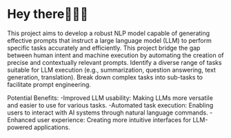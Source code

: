 <h1>Hey there🙋🏻‍♀️</h1>
This project aims to develop a robust NLP model capable of generating effective prompts that instruct a large language model (LLM) to perform specific tasks accurately and efficiently.
This project bridge the gap between human intent and machine execution by automating the creation of precise and contextually relevant prompts.
Identify a diverse range of tasks suitable for LLM execution (e.g., summarization, question answering, text generation, translation).
Break down complex tasks into sub-tasks to facilitate prompt engineering.

Potential Benefits:
-Improved LLM usability: Making LLMs more versatile and easier to use for various tasks.
-Automated task execution: Enabling users to interact with AI systems through natural language commands.
-Enhanced user experience: Creating more intuitive interfaces for LLM-powered applications.
